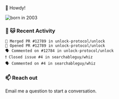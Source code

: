 👋 Howdy!

![born in 2003](https://img.shields.io/badge/last%20major%20release-2003-success)

### 🧶 🐱 Recent Activity

```
🎉 Merged PR #12789 in unlock-protocol/unlock
💪 Opened PR #12789 in unlock-protocol/unlock
🗣 Commented on #12784 in unlock-protocol/unlock
❗️ Closed issue #4 in searchableguy/whiz
🗣 Commented on #4 in searchableguy/whiz
```

### 📫 Reach out

Email me a question to start a conversation.
